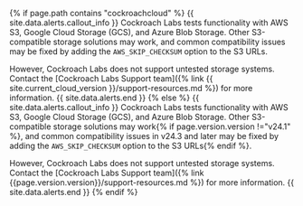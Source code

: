 {% if page.path contains "cockroachcloud" %}
{{ site.data.alerts.callout_info }}
Cockroach Labs tests functionality with AWS S3, Google Cloud Storage (GCS), and Azure Blob Storage. Other S3-compatible storage solutions may work, and common compatibility issues may be fixed by adding the `AWS_SKIP_CHECKSUM` option to the S3 URLs.

However, Cockroach Labs does not support untested storage systems. Contact the [Cockroach Labs Support team]({% link {{ site.current_cloud_version }}/support-resources.md %}) for more information.
{{ site.data.alerts.end }}
{% else %}
{{ site.data.alerts.callout_info }}
Cockroach Labs tests functionality with AWS S3, Google Cloud Storage (GCS), and Azure Blob Storage. Other S3-compatible storage solutions may work{% if page.version.version !="v24.1" %}, and common compatibility issues in v24.3 and later may be fixed by adding the `AWS_SKIP_CHECKSUM` option to the S3 URLs{% endif %}.

However, Cockroach Labs does not support untested storage systems. Contact the [Cockroach Labs Support team]({% link {{page.version.version}}/support-resources.md %}) for more information.
{{ site.data.alerts.end }}
{% endif %}